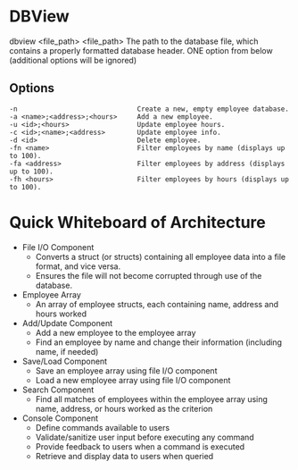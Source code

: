 # DBView
dbview <file_path> <options>
    <file_path>   The path to the database file, which contains a properly formatted database header.
    <options>     ONE option from below (additional options will be ignored)

## Options
    -n                              Create a new, empty employee database.
    -a <name>;<address>;<hours>     Add a new employee.
    -u <id>;<hours>                 Update employee hours.
    -c <id>;<name>;<address>        Update employee info.
    -d <id>                         Delete employee.
    -fn <name>                      Filter employees by name (displays up to 100).
    -fa <address>                   Filter employees by address (displays up to 100).
    -fh <hours>                     Filter employees by hours (displays up to 100).

# Quick Whiteboard of Architecture
- File I/O Component
    - Converts a struct (or structs) containing all employee data into a file format, and vice versa.
    - Ensures the file will not become corrupted through use of the database.
- Employee Array
    - An array of employee structs, each containing name, address and hours worked
- Add/Update Component
    - Add a new employee to the employee array
    - Find an employee by name and change their information (including name, if needed)
- Save/Load Component
    - Save an employee array using file I/O component
    - Load a new employee array using file I/O component
- Search Component
    - Find all matches of employees within the employee array using name, address, or hours worked as the criterion
- Console Component
    - Define commands available to users
    - Validate/sanitize user input before executing any command
    - Provide feedback to users when a command is executed
    - Retrieve and display data to users when queried
